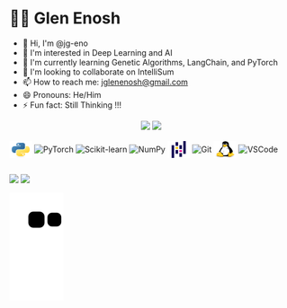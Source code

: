 # 👨‍💻 Glen Enosh

- 👋 Hi, I'm @jg-eno  
- 👀 I'm interested in Deep Learning and AI  
- 🌱 I'm currently learning Genetic Algorithms, LangChain, and PyTorch  
- 💞️ I'm looking to collaborate on IntelliSum  
- 📫 How to reach me: jglenenosh@gmail.com  
- 😄 Pronouns: He/Him  
- ⚡ Fun fact: Still Thinking !!!

<div align="center">
  <a>
    <img height="180em" src="https://github-readme-stats.vercel.app/api?username=jg-eno&show_icons=true&theme=merko&include_all_commits=true&count_private=true&"/>
  </a>
  <t></t>
  <a>
    <img height="180em" src="https://github-readme-stats.vercel.app/api/top-langs/?username=jg-eno&layout=compact&langs_count=6&theme=merko"/>
  </a>
</div>

<div style="display: inline_block"><br>
  <img align="center" alt="Python" height="30" width="40" src="https://raw.githubusercontent.com/devicons/devicon/master/icons/python/python-original.svg">
  <img align="center" alt="PyTorch" height="30" width="40" src="https://www.vectorlogo.zone/logos/pytorch/pytorch-icon.svg">
  <img align="center" alt="Scikit-learn" height="30" width="40" src="https://upload.wikimedia.org/wikipedia/commons/0/05/Scikit_learn_logo_small.svg">
  <img align="center" alt="NumPy" height="30" width="40" src="https://cdn.jsdelivr.net/gh/devicons/devicon/icons/numpy/numpy-original.svg">
  <img align="center" alt="Pandas" height="30" width="40" src="https://raw.githubusercontent.com/devicons/devicon/2ae2a900d2f041da66e950e4d48052658d850630/icons/pandas/pandas-original.svg">
  <img align="center" alt="Git" height="30" width="40" src="https://www.vectorlogo.zone/logos/git-scm/git-scm-icon.svg">
  <img align="center" alt="Linux" height="30" width="40" src="https://raw.githubusercontent.com/devicons/devicon/master/icons/linux/linux-original.svg">
  <img align="center" alt="VSCode" height="30" width="40" src="https://cdn.jsdelivr.net/gh/devicons/devicon/icons/vscode/vscode-original.svg">
</div>

##

<div> 
  <a>
    <img src="https://img.shields.io/badge/-Gmail-%23333?style=for-the-badge&logo=gmail&logoColor=white" target="_blank">
  </a>
  <a>
    <img src="https://img.shields.io/badge/-LinkedIn-%230077B5?style=for-the-badge&logo=linkedin&logoColor=white" target="_blank">
  </a> 
</div>

<!---
jg-eno/jg-eno is a ✨ special ✨ repository because its `README.md` (this file) appears on your GitHub profile.
You can click the Preview link to take a look at your changes.
--->

![Snake animation](https://github.com/jg-eno/jg-eno/blob/output/github-contribution-grid-snake.svg)
